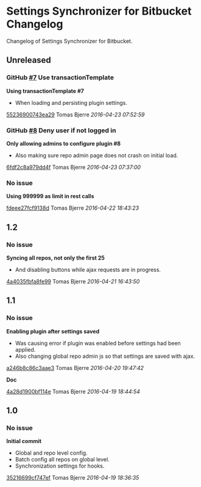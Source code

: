 # Settings Synchronizer for Bitbucket Changelog

Changelog of Settings Synchronizer for Bitbucket.

## Unreleased
### GitHub [#7](https://github.com/tomasbjerre/settings-synchronizer-for-bitbucket-plugin/issues/7) Use transactionTemplate

**Using transactionTemplate #7**

 * When loading and persisting plugin settings. 

[55236900743ea29](https://github.com/tomasbjerre/settings-synchronizer-for-bitbucket-plugin/commit/55236900743ea29) Tomas Bjerre *2016-04-23 07:52:59*


### GitHub [#8](https://github.com/tomasbjerre/settings-synchronizer-for-bitbucket-plugin/issues/8) Deny user if not logged in

**Only allowing admins to configure plugin #8**

 * Also making sure repo admin page does not crash on initial load. 

[6fdf2c8a979dd4f](https://github.com/tomasbjerre/settings-synchronizer-for-bitbucket-plugin/commit/6fdf2c8a979dd4f) Tomas Bjerre *2016-04-23 07:37:00*


### No issue

**Using 999999 as limit in rest calls**


[fdeee27fcf9138d](https://github.com/tomasbjerre/settings-synchronizer-for-bitbucket-plugin/commit/fdeee27fcf9138d) Tomas Bjerre *2016-04-22 18:43:23*


## 1.2
### No issue

**Syncing all repos, not only the first 25**

 * And disabling buttons while ajax requests are in progress. 

[4a4035fbfa8fe99](https://github.com/tomasbjerre/settings-synchronizer-for-bitbucket-plugin/commit/4a4035fbfa8fe99) Tomas Bjerre *2016-04-21 16:43:50*


## 1.1
### No issue

**Enabling plugin after settings saved**

 * Was causing error if plugin was enabled before settings had been applied. 
 * Also changing global repo admin js so that settings are saved with ajax. 

[a246b8c86c3aae3](https://github.com/tomasbjerre/settings-synchronizer-for-bitbucket-plugin/commit/a246b8c86c3aae3) Tomas Bjerre *2016-04-20 19:47:42*

**Doc**


[4a28d1900bf114e](https://github.com/tomasbjerre/settings-synchronizer-for-bitbucket-plugin/commit/4a28d1900bf114e) Tomas Bjerre *2016-04-19 18:44:54*


## 1.0
### No issue

**Initial commit**

 * Global and repo level config. 
 * Batch config all repos on global level. 
 * Synchronization settings for hooks. 

[35216699cf747ef](https://github.com/tomasbjerre/settings-synchronizer-for-bitbucket-plugin/commit/35216699cf747ef) Tomas Bjerre *2016-04-19 18:36:35*


